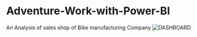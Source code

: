 # Adventure-Work-with-Power-BI
An Analysis of sales shop of Bike manufacturing Company
![DASHBOARD](DASHBOARD14.PNG)


